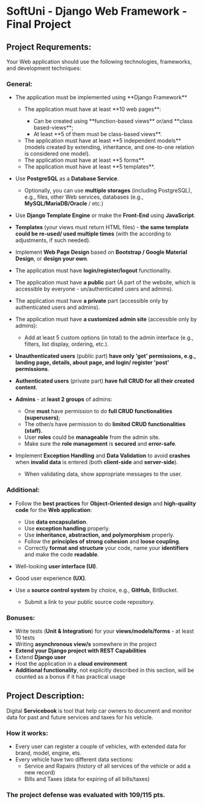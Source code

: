 # SoftUni - Django Web Framework - Final Project

## Project Requrements:
Your Web application should use the following technologies, frameworks, and development techniques:
### General:
 <ul>
  <li>The application must be implemented using **Django Framework**</li>
    <ul>
      <li>The application must have at least **10 web pages**:</li>
      <ul>
        <li>Can be created using **function-based views** or/and **class based-views**;</li>
        <li>At least **5 of them must be class-based views**.</li>
      </ul>
      <li>The application must have at least **5 independent models** (models created by extending, inheritance, and one-to-one relation is considered one model).</li>
      <li>The application must have at least **5 forms**.</li>
      <li>The application must have at least **5 templates**.</li>
    </ul>
  </li>
</ul>

-	Use **PostgreSQL** as a **Database Service**.
 	-	Optionally, you can use **multiple storages** (including PostgreSQL), e.g., files, other Web services, databases (e.g., **MySQL/MariaDB/Oracle** / etc.)

-	Use **Django Template Engine** or make the **Front-End** using **JavaScript**.
-	**Templates** (your views must return HTML files) - **the same template could be re-used/ used multiple times** (with the according to adjustments, if such needed).
-	Implement **Web Page Design** based on **Bootstrap / Google Material Design**, or **design your own**.

-	The application must have **login/register/logout** functionality.
-	The application must have **a public** part (A part of the website, which is accessible by everyone - un/authenticated users and admins).
-	The application must have **a private** part (accessible only by authenticated users and admins).
-	The application must have **a customized admin site** (accessible only by admins):
 	-	Add at least 5 custom options (in total) to the admin interface (e.g., filters, list display, ordering, etc.).

-	**Unauthenticated users** (public part) **have only 'get' permissions, e.g., landing page, details, about page, and login/ register 'post' permissions**.
-	**Authenticated users** (private part) **have full CRUD for all their created content**.
-	**Admins** - at **least 2 groups** of admins:
 	-	One **must** have permission to do **full CRUD functionalities (superusers)**; 
 	-	The other/s have permission to do **limited CRUD functionalities (staff).**
 	-	User **roles** could be **manageable** from the admin site.
 	-	Make sure the **role management** is **secured** and **error-safe**.

- Implement **Exception Handling** and **Data Validation** to avoid **crashes** when **invalid data** is entered 
(both **client-side** and **server-side**).
  - When validating data, show appropriate messages to the user.
 
### Additional:
-	Follow the **best practices** for **Object-Oriented design** and **high-quality code** for the **Web application**:
 	-	Use **data encapsulation**.
 	-	Use **exception handling** properly.
 	-	Use **inheritance, abstraction, and polymorphism** properly.
 	-	Follow the **principles of strong cohesion** and **loose coupling**.
 	-	Correctly **format and structure** your code, name your **identifiers** and make the code **readable**.

-	Well-looking **user interface (UI)**.
-	Good user experience **(UX)**.
-	Use a **source control system** by choice, e.g., **GitHub**, BitBucket.
 	-	Submit a link to your public source code repository.

### Bonuses:
-	Write tests (**Unit & Integration**) for your **views/models/forms** - at least 10 tests
-	Writing **asynchronous view/s** somewhere in the project
-	**Extend your Django project with REST Capabilities** 
-	Extend **Django user**
-	Host the application in a **cloud environment**
-	**Additional functionality**, not explicitly described in this section, will be counted as a bonus if it has practical usage

## Project Description:
Digital **Servicebook** is tool that help car owners to document and monitor data for past and future services and taxes for his vehicle.

### How it works:
- Every user can register a couple of vehicles, with extended data for brand, model, engine, ets.
- Every vehicle have two different data sections:
   - Service and Rapairs (history of all services of the vehicle or add a new record)
   - Bills and Taxes (data for expiring of all bills/taxes)

### The project defense was evaluated with 109/115 pts.
